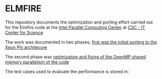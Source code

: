 # ELMFIRE

This repository documents the optimization and porting effort carried out for the Elmfire code at the [Intel Parallel Computing Center](https://software.intel.com/en-us/ipcc) at [CSC - IT Center for Science](https://www.csc.fi) 


The work was documented in two phases, [first was the initial porting to the Xeon Phi architecure](Reports/Initial_porting.md)

The second phase was [optimization and fixing of the OpenMP shared memory parallelism of the code](Reports/Optimization.md)

The test cases used to evaluate the performance is stored in:

